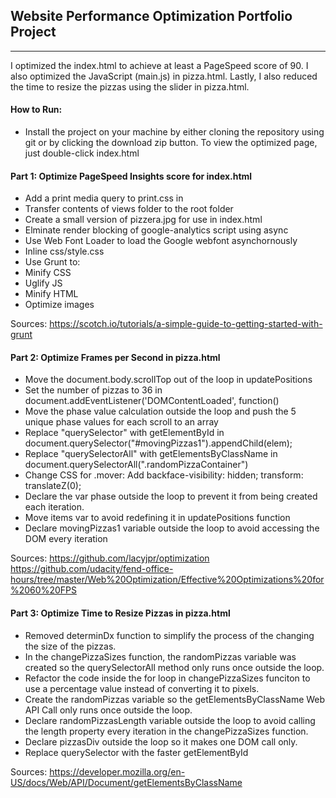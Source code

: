 ## Website Performance Optimization Portfolio Project
---

I optimized the index.html to achieve at least a PageSpeed score of 90. I also optimized the JavaScript (main.js) in pizza.html. Lastly, I also reduced the time to resize the pizzas using the slider in pizza.html.

#### How to Run:
* Install the project on your machine by either cloning the repository using git or by clicking the download zip button. To view the optimized page, just double-click index.html

#### Part 1: Optimize PageSpeed Insights score for index.html
* Add a print media query to print.css in
* Transfer contents of views folder to the root folder
* Create a small version of pizzera.jpg for use in index.html
* Elminate render blocking of google-analytics script using async
* Use Web Font Loader to load the Google webfont asynchornously
* Inline css/style.css
* Use Grunt to:
* Minify CSS
* Uglify JS
* Minify HTML
* Optimize images


Sources:
https://scotch.io/tutorials/a-simple-guide-to-getting-started-with-grunt

#### Part 2: Optimize Frames per Second in pizza.html
* Move the document.body.scrollTop out of the loop in updatePositions
* Set the number of pizzas to 36 in document.addEventListener('DOMContentLoaded', function()
* Move the phase value calculation outside the loop and push the 5 unique phase values for each scroll to an array
* Replace "querySelector" with getElementById in document.querySelector("#movingPizzas1").appendChild(elem);
* Replace "querySelectorAll" with getElementsByClassName in document.querySelectorAll(".randomPizzaContainer")
* Change CSS for .mover: Add backface-visibility: hidden; transform: translateZ(0);
* Declare the var phase outside the loop to prevent it from being created each iteration.
* Move items var to avoid redefining it in updatePositions function
* Declare movingPizzas1 variable outside the loop to avoid accessing the DOM every iteration

Sources:
https://github.com/lacyjpr/optimization
https://github.com/udacity/fend-office-hours/tree/master/Web%20Optimization/Effective%20Optimizations%20for%2060%20FPS

#### Part 3: Optimize Time to Resize Pizzas in pizza.html
* Removed determinDx function to simplify the process of the changing the size of the pizzas.
* In the changePizzaSizes function, the randomPizzas variable was created so the querySelectorAll method only runs once outside the loop.
* Refactor the code inside the for loop in changePizzaSizes funciton to use a percentage value instead of converting it to pixels.
* Create the randomPizzas variable so the getElementsByClassName Web API Call only runs once outside the loop.
* Declare randomPizzasLength variable outside the loop to avoid calling the length property every iteration in the changePizzaSizes function.
* Declare pizzasDiv outside the loop so it makes one DOM call only.
* Replace querySelector with the faster getElementById

Sources:
https://developer.mozilla.org/en-US/docs/Web/API/Document/getElementsByClassName